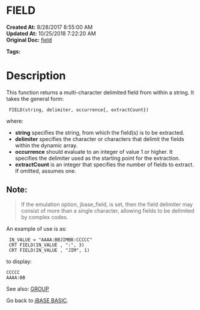 # FIELD

**Created At:** 8/28/2017 8:55:00 AM  
**Updated At:** 10/25/2018 7:22:20 AM  
**Original Doc:** [field](https://docs.jbase.com/36868-jbase-basic/field)  

**Tags:**
<badge text='string operations' vertical='middle' />

# Description

This function returns a multi-character delimited field from within a string. It takes the general form:

```
 FIELD(string, delimiter, occurrence{, extractCount})
```

where:

- **string** specifies the string, from which the field(s) is to be extracted.
- **delimiter** specifies the character or characters that delimit the fields within the dynamic array.
- **occurrence** should evaluate to an integer of value 1 or higher. It specifies the delimiter used as the starting point for the extraction.
- **extractCount** is an integer that specifies the number of fields to extract. If omitted, assumes one.


## Note:  


> If the emulation option, jbase\_field, is set, then the field delimiter may consist of more than a single character, allowing fields to be delimited by complex codes.


An example of use is as:

```
 IN_VALUE = "AAAA:BBJIMBB:CCCCC"
 CRT FIELD(IN_VALUE , ":", 3)
 CRT FIELD(IN_VALUE , "JIM", 1)
```

to display:

```
CCCCC
AAAA:BB
```



See also: [GROUP](./../group)

Go back to [jBASE BASIC](./../jbase-basic-programmers-reference-guide).
